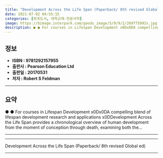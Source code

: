 ```yaml
---
title: "Development Across the Life Span (Paperback/ 8th revised Global ed)"
date: 2021-07-02 04:55:15
categories: [외국도서, 대학교재-전문서적]
image: https://bimage.interpark.com/goods_image/5/9/9/2/269775992s.jpg
description: ● ● For courses in Lifespan Development x0Dx0DA compelling blend of lifespan development research and applications x0DDevelopment Across the Life Span provide
---
```


## **정보**

- **ISBN : 9781292157955**
- **출판사 : Pearson Education Ltd**
- **출판일 : 20170531**
- **저자 : Robert S Feldman**

------



## **요약**

●  ●  For courses in Lifespan Development x0Dx0DA compelling blend of lifespan development research and applications x0DDevelopment Across the Life Span provides a chronological overview of human development from the moment of conception through death, examining both the... 

------



------


Development Across the Life Span (Paperback/ 8th revised Global ed) 

------


